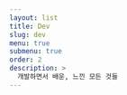 ```yaml
---
layout: list
title: Dev
slug: dev
menu: true
submenu: true
order: 2
description: >
  개발하면서 배운, 느낀 모든 것들
---
```

